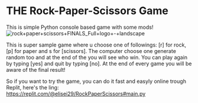 # THE Rock-Paper-Scissors Game
This is simple Python console based game with some mods!
![rock+paper+scissors+FINALS_Full+logo+-+landscape](https://github.com/elisei4ou/-RockPaperScissorsByElisei4ou/assets/145572498/ae69fd94-dc82-4ab1-95aa-c4c754938ef9)

This is super sample game where u choose one of followings: [r] for rock, [p] for paper and s for [scissors]. The computer choose one generate random too and at the end of the you will see who win. You can play again by typing [yes] and quit by typing [no]. At the end of every game you will be aware of the final result!

So if you want to try the game, you can do it fast and easyly online trough Replit, here's the ling: https://replit.com/@elisei29/RockPaperScissors#main.py
